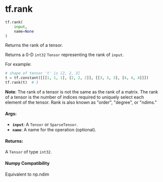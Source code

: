 <div itemscope itemtype="http://developers.google.com/ReferenceObject">
<meta itemprop="name" content="tf.rank" />
<meta itemprop="path" content="Stable" />
</div>

# tf.rank

``` python
tf.rank(
    input,
    name=None
)
```

Returns the rank of a tensor.

Returns a 0-D `int32` `Tensor` representing the rank of `input`.

For example:

```python
# shape of tensor 't' is [2, 2, 3]
t = tf.constant([[[1, 1, 1], [2, 2, 2]], [[3, 3, 3], [4, 4, 4]]])
tf.rank(t)  # 3
```

**Note**: The rank of a tensor is not the same as the rank of a matrix. The
rank of a tensor is the number of indices required to uniquely select each
element of the tensor. Rank is also known as "order", "degree", or "ndims."

#### Args:

* <b>`input`</b>: A `Tensor` or `SparseTensor`.
* <b>`name`</b>: A name for the operation (optional).


#### Returns:

A `Tensor` of type `int32`.



#### Numpy Compatibility
Equivalent to np.ndim

